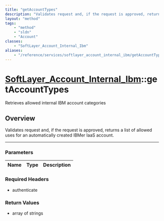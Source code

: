 ```yaml
---
title: "getAccountTypes"
description: "Validates request and, if the request is approved, returns a list of allowed uses for an automatically created IBMer Iaa... "
layout: "method"
tags:
    - "method"
    - "sldn"
    - "Account"
classes:
    - "SoftLayer_Account_Internal_Ibm"
aliases:
    - "/reference/services/softlayer_account_internal_ibm/getAccountTypes"
---
```

# [SoftLayer_Account_Internal_Ibm](/reference/services/SoftLayer_Account_Internal_Ibm)::getAccountTypes


Retrieves allowed internal IBM account categories


## Overview 
Validates request and, if the request is approved, returns a list of allowed uses for an automatically created IBMer IaaS account. 

-----

### Parameters 
|Name | Type | Description |
| --- | --- | --- |


### Required Headers
* authenticate


### Return Values
* array of strings




